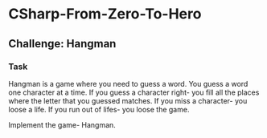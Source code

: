 # CSharp-From-Zero-To-Hero
## Challenge: Hangman

### Task
Hangman is a game where you need to guess a word.
You guess a word one character at a time. 
If you guess a character right- you fill all the places where the letter that you guessed matches.
If you miss a character- you loose a life.
If you run out of lifes- you loose the game.

Implement the game- Hangman.

 

